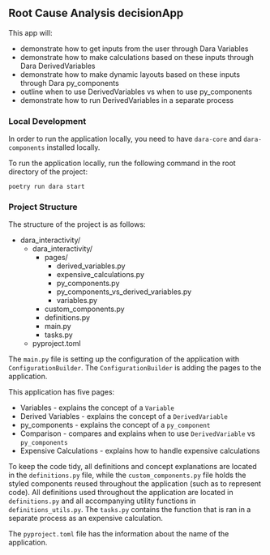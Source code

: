 ## Root Cause Analysis decisionApp


This app will:
- demonstrate how to get inputs from the user through Dara Variables
- demonstrate how to make calculations based on these inputs through Dara DerivedVariables
- demonstrate how to make dynamic layouts based on these inputs through Dara py_components
- outline when to use DerivedVariables vs when to use py_components
- demonstrate how to run DerivedVariables in a separate process

### Local Development

In order to run the application locally, you need to have `dara-core` and `dara-components` installed locally. 

To run the application locally, run the following command in the root directory of the project:

```
poetry run dara start
```


### Project Structure

The structure of the project is as follows:
- dara_interactivity/
    - dara_interactivity/
        - pages/
            - derived_variables.py
            - expensive_calculations.py
            - py_components.py
            - py_components_vs_derived_variables.py
            - variables.py
        - custom_components.py
        - definitions.py
        - main.py
        - tasks.py
    - pyproject.toml

The `main.py` file is setting up the configuration of the application with `ConfigurationBuilder`. 
The `ConfigurationBuilder` is adding the pages to the application.

This application has five pages:
- Variables - explains the concept of a `Variable`
- Derived Variables - explains the concept of a `DerivedVariable`
- py_components - explains the concept of a `py_component`
- Comparison - compares and explains when to use `DerivedVariable` vs `py_components`
- Expensive Calculations - explains how to handle expensive calculations

To keep the code tidy, all definitions and concept explanations are located in the `definitions.py` file, while the `custom_components.py` file holds the styled components reused throughout the application (such as to represent code).
All definitions used throughout the application are located in `definitions.py` and all accompanying utility functions in `definitions_utils.py`. The `tasks.py` contains the function that is ran in a separate process as an expensive calculation. 

The `pyproject.toml` file has the information about the name of the application.
